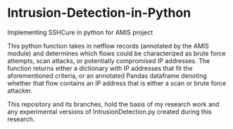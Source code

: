 # Intrusion-Detection-in-Python
Implementing SSHCure in python for AMIS project 

This python function takes in netflow records (annotated by the AMIS module) and determines which flows could be characterized as brute force attempts, scan attacks, or potentially compromised IP addresses. The function returns either a dictionary with IP addresses that fit the aforementioned criteria, or an annotated Pandas dataframe denoting whether that flow contains an IP address that is either a scan or brute force attacker.

This repository and its branches, hold the basis of my research work and any experimental versions of IntrusionDetection.py created during this research.
